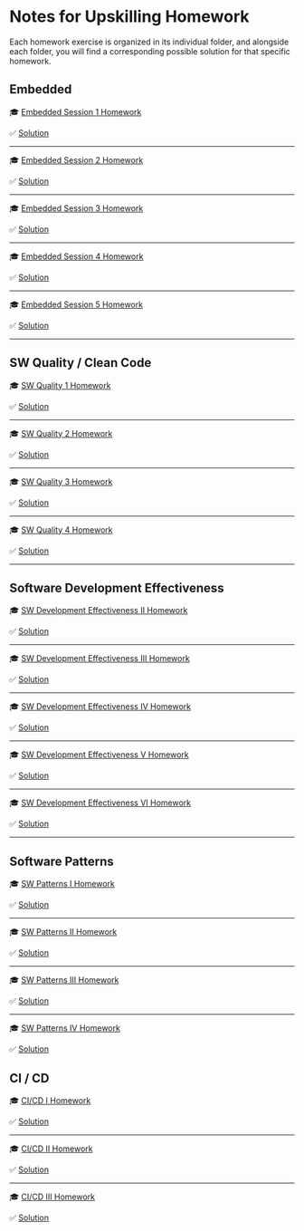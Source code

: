 # Notes for Upskilling Homework

Each homework exercise is organized in its individual folder, and alongside each folder, you will find a corresponding possible solution for that specific homework.

## Embedded

🎓 [Embedded Session 1 Homework](https://github.com/bellmann-engineering/upskilling_homework/blob/master/Embedded_I_Homework/README.md)

:white_check_mark: [Solution](https://github.com/bellmann-engineering/upskilling_homework/blob/master/Embedded_I_HomeworkSolution/README.md)

---

🎓 [Embedded Session 2 Homework](https://github.com/bellmann-engineering/upskilling_homework/blob/master/Embedded_II_Homework/README.md)

:white_check_mark: [Solution](https://github.com/bellmann-engineering/upskilling_homework/blob/master/Embedded_II_HomeworkSolution/README.md)

---

🎓 [Embedded Session 3 Homework](https://github.com/bellmann-engineering/upskilling_homework/blob/master/Embedded_III_Homework/README.md)

:white_check_mark: [Solution](https://github.com/bellmann-engineering/upskilling_homework/blob/master/Embedded_III_HomeworkSolution/README.md)

---

🎓 [Embedded Session 4 Homework](https://github.com/bellmann-engineering/upskilling_homework/blob/master/Embedded_IV_Homework/README.md)

:white_check_mark: [Solution](https://github.com/bellmann-engineering/upskilling_homework/blob/master/Embedded_IV_HomeworkSolution/README.md)

---

🎓 [Embedded Session 5 Homework](https://github.com/bellmann-engineering/upskilling_homework/blob/master/Embedded_V_Homework/README.md)

:white_check_mark: [Solution](https://github.com/bellmann-engineering/upskilling_homework/blob/master/Embedded_V_HomeworkSolution/README.md)

---

## SW Quality / Clean Code

🎓 [SW Quality 1 Homework](https://github.com/bellmann-engineering/upskilling_homework/blob/master/SW_Quality_I_Homework/README.md)

:white_check_mark: [Solution](https://github.com/bellmann-engineering/upskilling_homework/blob/master/SW_Quality_I_HomeworkSolution/README.md)

---

🎓 [SW Quality 2 Homework](https://github.com/bellmann-engineering/upskilling_homework/blob/master/SW_Quality_II_Homework/README.md)

:white_check_mark: [Solution](https://github.com/bellmann-engineering/upskilling_homework/blob/master/SW_Quality_II_HomeworkSolution/README.md)

---
🎓 [SW Quality 3 Homework](https://github.com/bellmann-engineering/upskilling_homework/blob/master/SW_Quality_III_Homework/README.md)

:white_check_mark: [Solution](https://github.com/bellmann-engineering/upskilling_homework/blob/master/SW_Quality_III_HomeworkSolution/README.md)

---
🎓 [SW Quality 4 Homework](https://github.com/bellmann-engineering/upskilling_homework/blob/master/SW_Quality_IV_Homework/README.md)

:white_check_mark: [Solution](https://github.com/bellmann-engineering/upskilling_homework/blob/master/SW_Quality_IV_HomeworkSolution/README.md)

---

## Software Development Effectiveness

🎓 [SW Development Effectiveness II Homework](https://github.com/bellmann-engineering/upskilling_homework/blob/master/SW_Dev_Effectiveness_II_Homework/README.md)

:white_check_mark: [Solution](https://github.com/bellmann-engineering/upskilling_homework/blob/master/SW_Dev_Effectiveness_II_HomeworkSolution/README.md)

---

🎓 [SW Development Effectiveness III Homework](https://github.com/bellmann-engineering/upskilling_homework/blob/master/SW_Dev_Effectiveness_III_Homework/README.md)

:white_check_mark: [Solution](https://github.com/bellmann-engineering/upskilling_homework/blob/master/SW_Dev_Effectiveness_III_HomeworkSolution/README.md)

---

🎓 [SW Development Effectiveness IV Homework](https://github.com/bellmann-engineering/upskilling_homework/blob/master/SW_Dev_Effectiveness_IV_Homework/README.md)

:white_check_mark: [Solution](https://github.com/bellmann-engineering/upskilling_homework/blob/master/SW_Dev_Effectiveness_IV_HomeworkSolution/README.md)

---

🎓 [SW Development Effectiveness V Homework](https://github.com/bellmann-engineering/upskilling_homework/blob/master/SW_Dev_Effectiveness_V_Homework/README.md)

:white_check_mark: [Solution](https://github.com/bellmann-engineering/upskilling_homework/blob/master/SW_Dev_Effectiveness_V_HomeworkSolution/README.md)

---

🎓 [SW Development Effectiveness VI Homework](https://github.com/bellmann-engineering/upskilling_homework/blob/master/SW_Dev_Effectiveness_VI_Homework/README.md)

:white_check_mark: [Solution](https://github.com/bellmann-engineering/upskilling_homework/blob/master/SW_Dev_Effectiveness_VI_HomeworkSolution/README.md)

---

## Software Patterns

🎓 [SW Patterns I Homework](https://github.com/bellmann-engineering/upskilling_homework/blob/master/Patterns_I_Homework/README.md)

:white_check_mark: [Solution](https://github.com/bellmann-engineering/upskilling_homework/blob/master/Patterns_I_HomeworkSolution/README.md)

---

🎓 [SW Patterns II Homework](https://github.com/bellmann-engineering/upskilling_homework/blob/master/Patterns_II_Homework/README.md)

:white_check_mark: [Solution](https://github.com/bellmann-engineering/upskilling_homework/blob/master/Patterns_II_HomeworkSolution/README.md)

---

🎓 [SW Patterns III Homework](https://github.com/bellmann-engineering/upskilling_homework/blob/master/Patterns_III_Homework/README.md)

:white_check_mark: [Solution](https://github.com/bellmann-engineering/upskilling_homework/blob/master/Patterns_III_HomeworkSolution/README.md)

---

🎓 [SW Patterns IV Homework](https://github.com/bellmann-engineering/upskilling_homework/blob/master/Patterns_IV_Homework/README.md)

:white_check_mark: [Solution](https://github.com/bellmann-engineering/upskilling_homework/blob/master/Patterns_IV_HomeworkSolution/README.md)

## CI / CD

🎓 [CI/CD I Homework](https://github.com/bellmann-engineering/upskilling_homework/blob/master/CICD_1_Homework/README.md)

:white_check_mark: [Solution](https://github.com/bellmann-engineering/upskilling_homework/blob/master/CICD_1_HomeworkSolution/README.md)

---

🎓 [CI/CD II Homework](https://github.com/bellmann-engineering/upskilling_homework/blob/master/CICD_2_Homework/README.md)

:white_check_mark: [Solution](https://github.com/bellmann-engineering/upskilling_homework/blob/master/CICD_2_HomeworkSolution/README.md)

---

🎓 [CI/CD III Homework](https://github.com/bellmann-engineering/upskilling_homework/blob/master/CICD_3_Homework/README.md)

:white_check_mark: [Solution](https://github.com/bellmann-engineering/upskilling_homework/blob/master/CICD_3_HomeworkSolution/README.md)